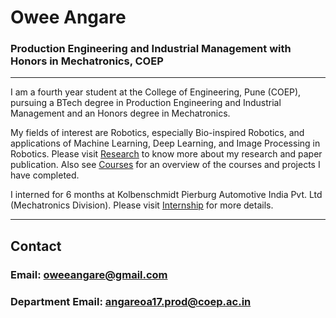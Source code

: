 # Owee Angare
 ### Production Engineering and Industrial Management with Honors in Mechatronics, COEP
 *** *** *** 

I am a fourth year student at the College of Engineering, Pune (COEP), pursuing a BTech degree in Production Engineering and Industrial Management and an Honors degree in Mechatronics. 

My fields of interest are Robotics, especially Bio-inspired Robotics, and applications of Machine Learning, Deep Learning, and Image Processing in Robotics. Please visit [Research]() to know more about my research and paper publication. Also see [Courses]() for an overview of the courses and projects I have completed.

I interned for 6 months at Kolbenschmidt Pierburg Automotive India Pvt. Ltd (Mechatronics Division). Please visit [Internship]() for more details. 
*** *** *** 

## Contact 
### Email: oweeangare@gmail.com 
### Department Email: angareoa17.prod@coep.ac.in 
